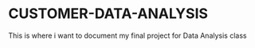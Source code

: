 # CUSTOMER-DATA-ANALYSIS
This is where i want to document my  final project for Data Analysis class
